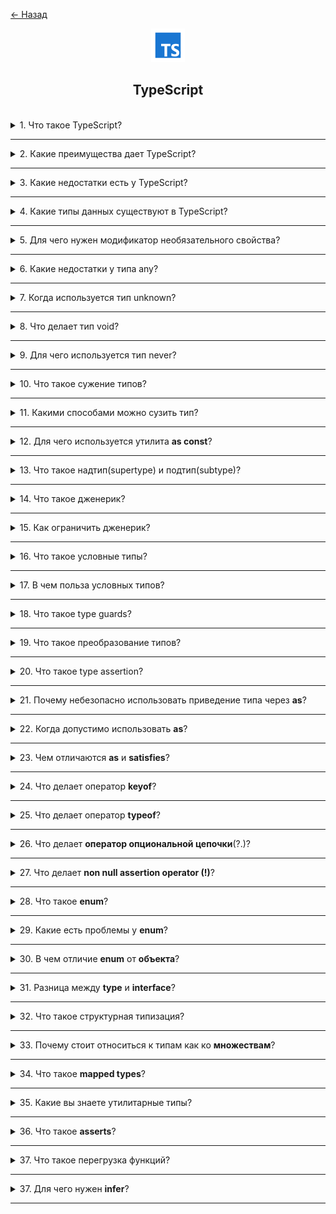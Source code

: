 <a href="../../../README.md">← Назад</a>

<div align="center">
  <img src="../../../src/assets/icons/icons-for-titles/ts.png">
  <h2>TypeScript</h2>
</div>
<br />

<details>
<summary><span>1. Что такое TypeScript?</span></summary>
<br />

**TypeScript** — это надмножество JavaScript, добавляющее в него поддержку статической типизации

</details>

---

<details>
<summary><span>2. Какие преимущества дает TypeScript?</span></summary>
<br />

- Статическая типизация помогает находить ошибки на этапе разработки
- Улучшает читаемость и поддерживаемость кода
- Обеспечивает более качественную поддержку IDE (автодополнение, рефакторинг)
- Позволяет безопасно рефакторить крупные проекты
- Упрощает документирование кода через типы
- Улучшает командную разработку благодаря явным контрактам
- Обратная совместимость с JavaScript
- Поддержка современных возможностей ECMAScript
- Возможность постепенного внедрения в проект

</details>

---

<details>
<summary><span>3. Какие недостатки есть у TypeScript?</span></summary>
<br />

- Нужна компиляция в JavaScript — добавляет шаг в сборке.
- Типизация требует времени — код пишется дольше.
- Порог входа выше, особенно для новичков.
- Код становится больше — из-за описания типов.
- Нужны доп. инструменты — компилятор, конфиги и т.п.
- Не все библиотеки типизированы корректно — возможны ошибки.
- Сложные типы могут запутать — особенно при чрезмерном использовании.
- Типы не гарантируют безопасность — можно обойти через `any`.

</details>

---

<details>
<summary><span>4. Какие типы данных существуют в TypeScript?</span></summary>
<br />

Вот краткая структура типов данных в **TypeScript**:

1. **Примитивные типы**  
   – string  
   – number  
   – boolean  
   – bigint  
   – symbol  
   – null  
   – undefined

2. **Специальные типы**  
   – any  
   – unknown  
   – never  
   – void

3. **Составные типы**  
   – интерфейсы (`interface`)  
   – типы (`type`)

4. **Union и Intersection типы**  
   – объединение (`|`)  
   – пересечение (`&`)

5. **Литеральные типы**  
   – строковые  
   – числовые  
   – булевы  
   – шаблонные  
   – составные литералы

6. **Обобщённые типы (Generics)**

</details>

---

<details>
<summary><span>5. Для чего нужен модификатор необязательного свойства?</span></summary>
<br />

Модификатор необязательного свойства (`?`) позволяет указать, что свойство объекта может отсутствовать. Это полезно, когда некоторые поля являются опциональными.

</details>

---

<details>
<summary><span>6. Какие недостатки у типа any?</span></summary>
<br />

1. Отключает проверку типов — возможны ошибки во время выполнения.
2. Снижает безопасность и надёжность кода.
3. Усложняет рефакторинг и автодополнение — IDE теряет информацию о типах.
4. Ухудшает читаемость — непонятно, какие данные ожидаются.
5. Скрывает реальные проблемы с типами.
6. Снижает долгосрочную поддержку — код становится труднее сопровождать.

</details>

---

<details>
<summary><span>7. Когда используется тип unknown?</span></summary>
<br />

`unknown` — это безопасная альтернатива `any`, которую используют, когда тип данных заранее неизвестен и требует проверки перед использованием.

</details>

---

<details>
<summary><span>8. Что делает тип void?</span></summary>
<br />

Тип `void` используется для указания, что функция не возвращает значения

</details>

---

<details>
<summary><span>9. Для чего используется тип never?</span></summary>
<br />

Тип `never` используется для обозначения значений, которые никогда не возникают.

Например:

1. В функциях, которые не завершаются нормально — например, выбрасывают исключение или зацикливаются бесконечно.
2. В проверках на исчерпывающие варианты — как в `switch-case`, чтобы убедиться, что обработаны все возможные типы.
3. В условных типах с `infer` — для извлечения, исключения или проверки типов, основанных на значении

</details>

---

<details>
<summary><span>10. Что такое сужение типов?</span></summary>
<br />

Это процесс уточнения неизвестного или объединённого типа до более конкретного значения на основе условий в коде.

</details>

---

<details>
<summary><span>11. Какими способами можно сузить тип?</span></summary>
<br />

1. `typeof` — проверка примитивных типов
2. `in` — проверка наличия свойства в объекте
3. `instanceof` — проверка принадлежности к классу
4. Пользовательские type guards — с использованием функций с `is`
5. Дискриминантные объединения — по уникальному свойству
6. Проверка на `null` и `undefined`
7. Проверка на истинность/ложность — для исключения falsy-значений
8. Сравнение с литеральными значениями

</details>

---

<details>
<summary><span>12. Для чего используется утилита <b>as const</b>?</span></summary>
<br />

Утилита `as const` используется для превращения значения в **неизменяемый литеральный тип**, делая все его свойства `readonly`.

```ts
const status = {
	success: 'SUCCESS',
	error: 'ERROR',
} as const;
```

</details>

---

<details>
<summary><span>13. Что такое надтип(supertype) и подтип(subtype)?</span></summary>
<br />

**Надтип (supertype)** — это более общий тип, который охватывает множество значений и может включать в себя другие, более специфичные типы.

**Подтип (subtype)** — это частный случай надтипа, который соответствует его структуре и может быть использован там, где ожидается надтип.

Проще говоря:

> **Подтип можно передать туда, где ожидается надтип, но не наоборот.**

Например, `string` — подтип `string | number`, потому что он соответствует более широкому объединению.

</details>

---

<details>
<summary><span>14. Что такое дженерик?</span></summary>
<br />

**Дженерик (Generic)** — это параметризованный тип, который позволяет писать код, работающий с разными типами данных, сохраняя при этом типобезопасность.

</details>

---

<details>
<summary><span>15. Как ограничить дженерик?</span></summary>
<br />

Дженерики можно ограничить с помощью ключевого слова `extends`. Это позволяет указать, что тип-параметр должен быть подтипом определенного типа.

</details>

---

<details>
<summary><span>16. Что такое условные типы?</span></summary>
<br />

Это типы, которые определяются на основе условия: они принимают одно значение, если условие истинно, и другое — если ложно.

Работают по принципу A extends **B ? X : Y**, где результат зависит от того, соответствует ли тип A типу B.

</details>

---

<details>
<summary><span>17. В чем польза условных типов?</span></summary>
<br />

1. **Гибкости типов** — позволяют задавать типы динамически, в зависимости от других.
2. **Типобезопасности** — помогают точнее контролировать типы на основе условий.
3. **Упрощения логики типов** — позволяют выразить сложные конструкции проще, чем через `union`.
4. **Создания utility-типов** — большинство встроенных служебных типов TypeScript основаны на условных.
5. **Проверки типов** — позволяют валидировать типы и ветвить поведение на уровне типовой системы.

</details>

---

<details>
<summary><span>18. Что такое type guards?</span></summary>
<br />

**Type guards** — это конструкции в TypeScript, которые позволяют определить точный тип переменной во время выполнения и сужать её тип внутри блока кода, обеспечивая безопасную работу с данными.

</details>

---

<details>
<summary><span>19. Что такое преобразование типов?</span></summary>
<br />

**Преобразование типов** — это процесс приведения значения одного типа к другому, чтобы его можно было использовать в соответствующем контексте.

В TypeScript бывает:

- **Неявное (implicit)** — TypeScript сам преобразует тип, например:

  ```ts
  const num = '5' as any;
  const doubled = num * 2; // num стал числом
  ```

- **Явное (explicit / type assertion)** — ты сам указываешь, к какому типу нужно привести:
  ```ts
  const value = input as string;
  ```

</details>

---

<details>
<summary><span>20. Что такое type assertion?</span></summary>
<br />

**Type assertion** в TypeScript — это способ _явно привести значение к нужному типу_, когда ты уверен, что знаешь его точнее, чем компилятор.

Пример приведения типа с помощью `as`:

```ts
const someValue: unknown = 'Hello, TypeScript';

const strLength = (someValue as string).length;

console.log(strLength); // 17
```

</details>

---

<details>
<summary><span>21. Почему небезопасно использовать приведение типа через <b>as</b>?</span></summary>
<br />

Использование `as` в TypeScript может быть небезопасным, потому что оно принудительно указывает тип, не проверяя соответствие значения — это может привести к ошибкам во время выполнения. Такой подход отключает типовую защиту, ради которой используется TypeScript.

</details>

---

<details>
<summary><span>22. Когда допустимо использовать <b>as</b>?</span></summary>
<br />

Использовать `as` допустимо, когда:

1. **Ты точно знаешь тип значения**, а TypeScript не может его вывести:

   ```ts
   const input = document.getElementById('email') as HTMLInputElement;
   input.value = 'example@example.com';
   ```

2. **Ты работаешь с `unknown` или `any`**, но уже проверил тип вручную:

   ```ts
   function handle(value: unknown) {
   	if (typeof value === 'string') {
   		const length = (value as string).length;
   	}
   }
   ```

3. **После `JSON.parse` или внешних данных**, когда тип известен только тебе:

   ```ts
   const user = JSON.parse(data) as User;
   ```

4. **Когда нужно принудительно привести несовместимые типы через `unknown`**:
   ```ts
   const point = { x: 1, y: 2 } as unknown as [number, number];
   ```

</details>

---

<details>
<summary><span>23. Чем отличаются <b>as</b> и <b>satisfies</b>?</span></summary>
<br />

**`as` — приведение типа (type assertion):**

- Позволяет явно указать тип значения вручную.
- Не проверяет фактическое соответствие типа.
- Обрезает лишние свойства и **может потерять точные типы**.
- Используется, когда:
  - нужно "подсказать" тип компилятору;
  - работаешь с `unknown` или `any`;
  - нужно привести несовместимые типы через `as unknown as`.

---

**`satisfies` — проверка соответствия типу (type constraint):**

- Проверяет, соответствует ли объект указанному типу.
- **Сохраняет точные типы и дополнительные поля**.
- Не приводит значение к типу — только проверяет на этапе компиляции.
- Используется, когда:
  - нужна проверка соответствия типу без потери информации;
  - важно сохранить узкие типы (например, `readonly`, `const`);
  - задаются объектные литералы или конфигурации.

</details>

---

<details>
<summary><span>24. Что делает оператор <b>keyof</b>?</span></summary>
<br />

Оператор `keyof` в TypeScript возвращает множество ключей переданного типа объекта в виде объединения строковых литералов.

</details>

---

<details>
<summary><span>25. Что делает оператор <b>typeof</b>?</span></summary>
<br />

Оператор `typeof` в TypeScript возвращает строку, указывающую тип примитивного значения или используется на этапе типизации для получения типа переменной.

</details>

---

<details>
<summary><span>26. Что делает <b>оператор опциональной цепочки</b>(?.)?</span></summary>
<br />

Оператор опциональной цепочки `?.` позволяет безопасно обращаться к свойствам или методам объекта, которые могут быть `null` или `undefined`, без выброса ошибки.

</details>

---

<details>
<summary><span>27. Что делает <b>non null assertion operator (!)</b>?</span></summary>
<br />

Оператор `!` (non-null assertion) в TypeScript говорит компилятору, что значение **точно не `null` и не `undefined`**, и позволяет обращаться к его свойствам без ошибок проверки типов.

</details>

---

<details>
<summary><span>28. Что такое <b>enum</b>?</span></summary>
<br />

`enum` (перечисление) в TypeScript — это способ задать набор именованных констант, которым автоматически присваиваются числовые или строковые значения.

</details>

---

<details>
<summary><span>29. Какие есть проблемы у <b>enum</b>?</span></summary>
<br />

- Неявное поведение при компиляции — создаёт дополнительный JS-код.
- Не работает с `const`-контекстом — не даёт жёсткой типизации как `as const`.
- Может приводить к ошибкам при сравнении строковых значений (особенно при сериализации).
- Не поддерживает автодополнение значений в некоторых случаях.
- Хуже интегрируется с современными инструментами (`const enum` требует спецнастроек).

💡 Альтернатива — использовать `as const` с объектами или строковыми литералами.

</details>

---

<details>
<summary><span>30. В чем отличие <b>enum</b> от <b>объекта</b>?</span></summary>
<br />

**`enum`** и обычный объект в TypeScript различаются по поведению, назначению и результату компиляции:

- **`enum`**:

  - создаёт специальную структуру с именованными значениями (числовыми или строковыми);
  - поддерживает **обратное сопоставление** (только для числовых `enum`);
  - генерирует **дополнительный JavaScript-код** (объект на уровне runtime);
  - может использоваться как тип, но **не всегда защищает от присваивания произвольных значений**;
  - подходит для случаев, где важно наличие значений на runtime.

- **объект (`as const`)**:

  - проще, не создаёт лишнего кода в JS;
  - совместим с `as const`, что даёт **строгую литеральную типизацию**;
  - не поддерживает обратное сопоставление;
  - идеален для конфигураций, API-констант и сериализации;
  - позволяет получить **перечисление значений** через `keyof typeof`.

💡 Если нужна лёгкость, типобезопасность и работа только на уровне типов — лучше использовать объект с `as const`. Если важно наличие значений во время выполнения — можно использовать `enum`.

</details>

---

<details>
<summary><span>31. Разница между <b>type</b> и <b>interface</b>?</span></summary>
<br />

- **`interface`**:

  - предназначен в первую очередь для описания структур объектов и классов;
  - поддерживает расширение через `extends` и реализацию в классах через `implements`;
  - поддерживает **декларативное слияние** — интерфейсы с одинаковым именем автоматически объединяются;
  - предпочтителен, когда нужно моделировать публичный API объекта или класса.

- **`type`**:

  - создаёт псевдонимы **любых типов**: примитивов, объединений (`|`), пересечений (`&`), кортежей, функций и т.д.;
  - не поддерживает слияние по имени;
  - более гибок и мощен при работе со сложными типами и их комбинациями.

💡 В современном TypeScript они во многом взаимозаменяемы. Обычно `interface` используется для описания объектов и классов, а `type` — для более общих и сложных типов.

</details>

---

<details>
<summary><span>32. Что такое структурная типизация?</span></summary>
<br />

**Структурная типизация** — это принцип, при котором типы считаются совместимыми, если у них **совпадает структура**, независимо от имени типа или интерфейса.

В TypeScript это означает, что объект подходит под интерфейс, если он содержит **все необходимые свойства с нужными типами**, даже без явной реализации. Такой подход напоминает концепцию _duck typing_:
**"Если что-то выглядит как тип и ведёт себя как тип — оно и есть этот тип."**

</details>

---

<details>
<summary><span>33. Почему стоит относиться к типам как ко <b>множествам</b>?</span></summary>
<br />

В TypeScript типы удобно рассматривать как **множества возможных значений**, что позволяет легче понимать операции над ними:

- **объединение** (`|`) — объединяет множества значений;
- **пересечение** (`&`) — создаёт множество, общее для обоих типов;
- **наследование** (`extends`) — работает как отношение подмножества;
- **`never`** — представляет пустое множество.

Такой подход помогает интуитивно рассуждать о типах, совместимости и преобразованиях.
💡 Мышление через множества делает систему типов более предсказуемой, логичной и удобной при проектировании сложных типов.

</details>

---

<details>
<summary><span>34. Что такое <b>mapped types</b>?</span></summary>
<br />

**Mapped types** — это способ создавать новые типы на основе существующих, перебирая их ключи с помощью конструкции `in` и трансформируя каждое свойство по заданному шаблону.

Например:

```ts
type Readonly<T> = {
	readonly [K in keyof T]: T[K];
};
```

</details>

---

<details>
<summary><span>35. Какие вы знаете утилитарные типы?</span></summary>
<br />

- `Partial<T>` — делает все свойства типа необязательными.
- `Required<T>` — делает все свойства обязательными.
- `Readonly<T>` — делает все свойства только для чтения.
- `Pick<T, K>` — выбирает указанные свойства из типа.
- `Omit<T, K>` — исключает указанные свойства из типа.
- `Exclude<T, U>` — исключает из `T` те типы, что входят в `U`.
- `Extract<T, U>` — извлекает из `T` те типы, что входят в `U`.
- `Record<K, T>` — создаёт объект с ключами `K` и значениями типа `T`.
- `NonNullable<T>` — исключает `null` и `undefined` из типа.
- `ReturnType<T>` — получает тип возвращаемого значения функции.
- `Parameters<T>` — получает типы параметров функции в виде кортежа.
- `Awaited<T>` — извлекает тип из `Promise` (или цепочки `Promise`).

</details>

---

<details>
<summary><span>36. Что такое <b>asserts</b>?</span></summary>
<br />

`asserts` — это ключевое слово в TypeScript, используемое в сигнатуре функции, чтобы указать: если функция завершается без ошибки, то указанный тип можно считать проверенным.

Такая функция называется **assertion function** и помогает сужать типы вручную.
Пример:

```ts
function assertIsString(value: unknown): asserts value is string {
	if (typeof value !== 'string') {
		throw new Error('Not a string');
	}
}
```

После вызова `assertIsString(value)` компилятор будет считать `value` строкой.

</details>

---

<details>
<summary><span>37. Что такое перегрузка функций?</span></summary>
<br />

**Перегрузка функций** — это возможность объявлять несколько сигнатур функции с одним именем, отличающихся типами и/или количеством параметров, чтобы TypeScript мог выбрать правильную версию при вызове в зависимости от переданных аргументов.

Реализация — одна функция с конкретным телом, которая обрабатывает все варианты.

Пример:

```ts
function parse(input: string): number;
function parse(input: number): string;
function parse(input: any): any {
	if (typeof input === 'string') {
		return Number(input);
	}
	if (typeof input === 'number') {
		return String(input);
	}
}
```

</details>

---

<details>
<summary><span>37. Для чего нужен <b>infer</b>?</span></summary><br />

Ключевое слово <code>infer</code> используется в условных типах TypeScript, чтобы вывести тип из структуры другого типа.

Это позволяет динамически извлекать вложенные типы и переиспользовать их.

Примеры:

```ts
// Извлекаем тип параметров функции
type Params<T> = T extends (...args: infer A) => any ? A : never;
// Результат: [x: number, y: number]
type ExampleParams = Params<(x: number, y: number) => void>;

// Извлекаем возвращаемый тип функции
type Return<T> = T extends (...args: any[]) => infer R ? R : never;
// Результат: string
type ExampleReturn = ReturnF<() => string>;
```

</details>

---

<!--
Декораторы
Отличие Omit от Exclude
Что такое прокси класс?
Что тако абстрактный класс?
Чем абстрактный класс отличается от интерфейса?
Какие есть модификаторы доступа?


 -->

 <!-- <details>
<summary><span></span></summary>
<br />


</details>

--- -->
